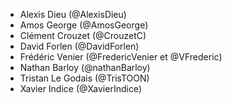 - Alexis Dieu (@AlexisDieu)
- Amos George (@AmosGeorge)
- Clément Crouzet (@CrouzetC)
- David Forlen (@DavidForlen)
- Frédéric Venier (@FredericVenier et @VFrederic)
- Nathan Barloy (@nathanBarloy)
- Tristan Le Godais (@TrisTOON)
- Xavier Indice (@XavierIndice)
